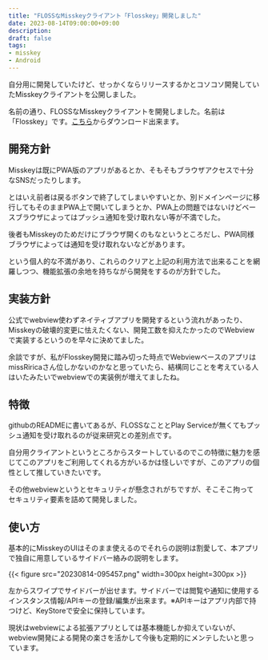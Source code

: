 ```yaml
---
title: "FLOSSなMisskeyクライアント「Flosskey」開発しました"
date: 2023-08-14T09:00:00+09:00
description:
draft: false
tags:
- misskey
- Android 
---
```

自分用に開発していたけど、せっかくならリリースするかとコソコソ開発していたMisskeyクライアントを公開しました。
<!--more-->
名前の通り、FLOSSなMisskeyクライアントを開発しました。名前は「Flosskey」です。[こちら](https://github.com/ch1ak1STR/Flosskey/releases/tag/1.0)からダウンロード出来ます。

## 開発方針
Misskeyは既にPWA版のアプリがあるとか、そもそもブラウザアクセスで十分なSNSだったりします。

とはいえ前者は戻るボタンで終了してしまいやすいとか、別ドメインページに移行してもそのままPWA上で開いてしまうとか、PWA上の問題ではないけどベースブラウザによってはプッシュ通知を受け取れない等が不満でした。

後者もMisskeyのためだけにブラウザ開くのもなというところだし、PWA同様ブラウザによっては通知を受け取れないなどがあります。

という個人的な不満があり、これらのクリアと上記の利用方法で出来ることを網羅しつつ、機能拡張の余地を持ちながら開発をするのが方針でした。

## 実装方針

公式でwebview使わずネイティブアプリを開発するという流れがあったり、Misskeyの破壊的変更に怯えたくない、開発工数を抑えたかったのでWebviewで実装するというのを早々に決めてました。

余談ですが、私がFlosskey開発に踏み切った時点でWebviewベースのアプリはmissRiricaさん位しかないのかなと思っていたら、結構同じことを考えている人はいたみたいでwebviewでの実装例が増えてましたね。

## 特徴
githubのREADMEに書いてあるが、FLOSSなこととPlay Serviceが無くてもプッシュ通知を受け取れるのが従来研究との差別点です。

自分用クライアントというところからスタートしているのでこの特徴に魅力を感じてこのアプリをご利用してくれる方がいるかは怪しいですが、このアプリの個性として推していきたいです。

その他webviewというとセキュリティが懸念されがちですが、そこそこ拘ってセキュリティ要素を詰めて開発しました。

## 使い方
基本的にMisskeyのUIはそのまま使えるのでそれらの説明は割愛して、本アプリで独自に用意しているサイドバー絡みの説明をします。

{{< figure src="20230814-095457.png" width=300px  height=300px >}}


左からスワイプでサイドバーが出せます。サイドバーでは閲覧や通知に使用するインスタンス情報/APIキーの登録/編集が出来ます。※APIキーはアプリ内部で持つけど、KeyStoreで安全に保持しています。

現状はwebviewによる拡張アプリとしては基本機能しか抑えていないが、webview開発による開発の楽さを活かして今後も定期的にメンテしたいと思っています。
